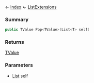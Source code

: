 ← [Index](Api-Index) ← [ListExtensions](System.Collections.Generic.ListExtensions)

### Summary

```csharp
public TValue Pop<TValue>(List<T> self)
```

### Returns

[TValue]()

### Parameters

* [List<T>](https://docs.microsoft.com/en-us/dotnet/api/system.collections.generic.list?view=netframework-4.6) self
